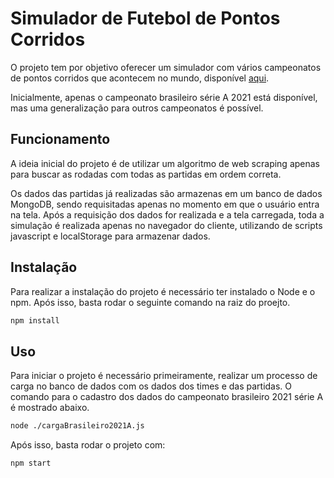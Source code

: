 # Simulador de Futebol de Pontos Corridos

O projeto tem por objetivo oferecer um simulador com vários campeonatos de pontos corridos que acontecem no mundo, disponível [aqui](http://simuladorfutebolpontoscorridos-env.eba-y7azpjgm.us-east-2.elasticbeanstalk.com/).

Inicialmente, apenas o campeonato brasileiro série A 2021 está disponível, mas uma generalização para outros campeonatos é possível.

## Funcionamento
A ideia inicial do projeto é de utilizar um algoritmo de web scraping apenas para buscar as rodadas com todas as partidas em ordem correta. 

Os dados das partidas já realizadas são armazenas em um banco de dados MongoDB, sendo requisitadas apenas no momento em que o usuário entra na tela. Após a requisição dos dados for realizada e a tela carregada, toda a simulação é realizada apenas no navegador do cliente, utilizando de scripts javascript e localStorage para armazenar dados.

## Instalação

Para realizar a instalação do projeto é necessário ter instalado o Node e o npm. Após isso, basta rodar o seguinte comando na raiz do proejto.

```bash
npm install
```

## Uso

Para iniciar o projeto é necessário primeiramente, realizar um processo de carga no banco de dados com os dados dos times e das partidas. O comando para o cadastro dos dados do campeonato brasileiro 2021 série A é mostrado abaixo.

```bash
node ./cargaBrasileiro2021A.js
```

Após isso, basta rodar o projeto com:

```bash
npm start
```
